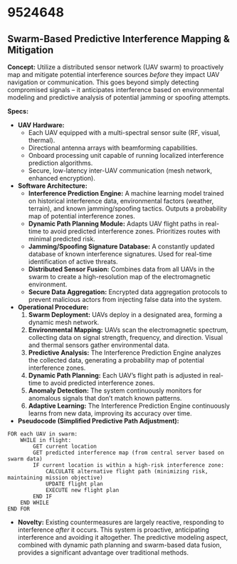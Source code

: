 # 9524648

## Swarm-Based Predictive Interference Mapping & Mitigation

**Concept:** Utilize a distributed sensor network (UAV swarm) to proactively map and mitigate potential interference sources *before* they impact UAV navigation or communication. This goes beyond simply detecting compromised signals – it anticipates interference based on environmental modeling and predictive analysis of potential jamming or spoofing attempts.

**Specs:**

*   **UAV Hardware:**
    *   Each UAV equipped with a multi-spectral sensor suite (RF, visual, thermal).
    *   Directional antenna arrays with beamforming capabilities.
    *   Onboard processing unit capable of running localized interference prediction algorithms.
    *   Secure, low-latency inter-UAV communication (mesh network, enhanced encryption).
*   **Software Architecture:**
    *   **Interference Prediction Engine:** A machine learning model trained on historical interference data, environmental factors (weather, terrain), and known jamming/spoofing tactics.  Outputs a probability map of potential interference zones.
    *   **Dynamic Path Planning Module:** Adapts UAV flight paths in real-time to avoid predicted interference zones. Prioritizes routes with minimal predicted risk.
    *   **Jamming/Spoofing Signature Database:** A constantly updated database of known interference signatures. Used for real-time identification of active threats.
    *   **Distributed Sensor Fusion:** Combines data from all UAVs in the swarm to create a high-resolution map of the electromagnetic environment.
    *   **Secure Data Aggregation:** Encrypted data aggregation protocols to prevent malicious actors from injecting false data into the system.
*   **Operational Procedure:**
    1.  **Swarm Deployment:** UAVs deploy in a designated area, forming a dynamic mesh network.
    2.  **Environmental Mapping:** UAVs scan the electromagnetic spectrum, collecting data on signal strength, frequency, and direction.  Visual and thermal sensors gather environmental data.
    3.  **Predictive Analysis:**  The Interference Prediction Engine analyzes the collected data, generating a probability map of potential interference zones.
    4.  **Dynamic Path Planning:** Each UAV’s flight path is adjusted in real-time to avoid predicted interference zones.
    5.  **Anomaly Detection:**  The system continuously monitors for anomalous signals that don’t match known patterns.
    6.  **Adaptive Learning:** The Interference Prediction Engine continuously learns from new data, improving its accuracy over time.
*   **Pseudocode (Simplified Predictive Path Adjustment):**

```
FOR each UAV in swarm:
    WHILE in flight:
        GET current location
        GET predicted interference map (from central server based on swarm data)
        IF current location is within a high-risk interference zone:
            CALCULATE alternative flight path (minimizing risk, maintaining mission objective)
            UPDATE flight plan
            EXECUTE new flight plan
        END IF
    END WHILE
END FOR
```

*   **Novelty:** Existing countermeasures are largely reactive, responding to interference *after* it occurs. This system is proactive, anticipating interference and avoiding it altogether.  The predictive modeling aspect, combined with dynamic path planning and swarm-based data fusion, provides a significant advantage over traditional methods.